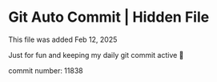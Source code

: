 # Git Auto Commit | Hidden File

This file was added Feb 12, 2025

Just for fun and keeping my daily git commit active 🤪

commit number: 11838
